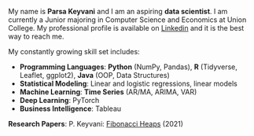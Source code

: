 My name is **Parsa Keyvani** and I am an aspiring **data scientist**. I am currently a Junior majoring in Computer Science and Economics at Union College. 
My professional profile is available on [Linkedin](https://www.linkedin.com/in/parsa-keyvani/) and it is the best way to reach me. 

My constantly growing skill set includes: 
* **Programming Languages**: **Python** (NumPy, Pandas), **R** (Tidyverse, Leaflet, ggplot2), **Java** (OOP, Data Structures) 
* **Statistical Modeling**: Linear and logistic regressions, linear models
* **Machine Learning**: **Time Series** (AR/MA, ARIMA, VAR)
* **Deep Learning**: PyTorch
* **Business Intelligence**: Tableau

**Research Papers**:
P. Keyvani: [Fibonacci Heaps](https://github.com/keyvanip/CSC250-Algorithm-Design-and-Analysis.git) (2021)
            

